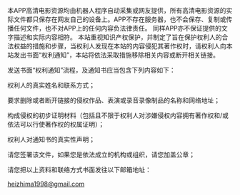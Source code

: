 本APP高清电影资源均由机器人程序自动采集或网友提供，所有高清电影资源的实际文件都只保存在网友自己的设备上。APP不存在服务器，也不会保存、复制或传播任何文件，也不对APP上的任何内容负法律责任。
同样APP亦不保证提供的文字描述和实际内容相符。
本站重视知识产权保护，并制定了旨在保护权利人的合法权益的措施和步骤，当权利人发现在本站的内容侵犯其著作权时，请权利人向本站发出书面“权利通知”，本站将依法采取措施移除相关内容或断开相关链接。

发送书面“权利通知”流程，及通知书应当包含下列内容如下：

权利人的真实姓名和联系方式；

要求删除或者断开链接的侵权作品、表演或录音录像制品的名称和网络地址；

构成侵权的初步证明材料（包括且不限于权利人对涉嫌侵权内容拥有著作权和/或依法可以行使著作权的权属证明）；

权利人对通知书的真实性声明；

请您签署该文件，如果您是依法成立的机构或组织，请您加盖公章；


请您把以上资料和联络方式书面发往以下邮箱地址：

heizhima1998@gmail.com
